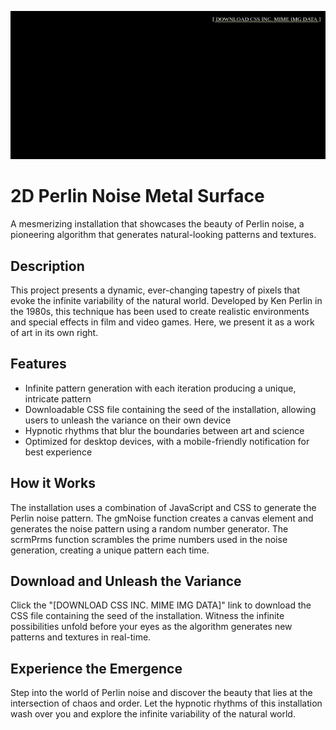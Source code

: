 <p align="center">
  <img src="some_perlin_graphics.gif" alt="Some perlin noise graphics">
</p>

# 2D Perlin Noise Metal Surface

A mesmerizing installation that showcases the beauty of Perlin noise, a pioneering algorithm that generates natural-looking patterns and textures.

## Description
This project presents a dynamic, ever-changing tapestry of pixels that evoke the infinite variability of the natural world. Developed by Ken Perlin in the 1980s, this technique has been used to create realistic environments and special effects in film and video games. Here, we present it as a work of art in its own right.

## Features
* Infinite pattern generation with each iteration producing a unique, intricate pattern
* Downloadable CSS file containing the seed of the installation, allowing users to unleash the variance on their own device
* Hypnotic rhythms that blur the boundaries between art and science
* Optimized for desktop devices, with a mobile-friendly notification for best experience

## How it Works
The installation uses a combination of JavaScript and CSS to generate the Perlin noise pattern. The gmNoise function creates a canvas element and generates the noise pattern using a random number generator. The scrmPrms function scrambles the prime numbers used in the noise generation, creating a unique pattern each time.

## Download and Unleash the Variance
Click the "[DOWNLOAD CSS INC. MIME IMG DATA]" link to download the CSS file containing the seed of the installation. Witness the infinite possibilities unfold before your eyes as the algorithm generates new patterns and textures in real-time.

## Experience the Emergence
Step into the world of Perlin noise and discover the beauty that lies at the intersection of chaos and order. Let the hypnotic rhythms of this installation wash over you and explore the infinite variability of the natural world.

